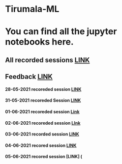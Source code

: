 # Tirumala-ML

# You can find all the jupyter notebooks here.
## All recorded sessions [LINK](https://drive.google.com/drive/folders/1oxvceD9Qw9RcK1o71Nqiyi9HFTSS9kEK?usp=sharing)
## Feedback [LINK](https://docs.google.com/forms/d/e/1FAIpQLSdZpX0WD5FNl-HfOQVTiX02Yld1fDNQ9d_1AYqM2CWwtijATA/viewform?usp=sf_link)

#### 28-05-2021 recoreded session [LINK](https://transcripts.gotomeeting.com/#/s/c45ef7ec275821c761b687f7fa04ab1e641ed37a05f3ffe703f5deb3305b2262)
#### 31-05-2021 recoreded Session [LINK](https://transcripts.gotomeeting.com/#/s/d765f0234aa6a4abd284ab62a0c6b6090a5ee89b811666a3323a4fced7110ba1)
#### 01-06-2021 recoreded session [Link](https://transcripts.gotomeeting.com/#/s/92109e536ebe74c1d7289a4a603f86a6bdd301acd11a794cc163f7e2e547caec)
#### 02-06-2021 recoreded session [LInk](https://transcripts.gotomeeting.com/#/s/478a33ee79f3b923a72ac31d5745b675d543f84aafd943933102abaa37b950f3)
#### 03-06-2021 recorded session [LINK](https://transcripts.gotomeeting.com/#/s/ba9693247595b196021cf80612fd16305cdfb79557f15d0632182829ea2f4d4e)
#### 04-06-2021 recored session [LINK](https://transcripts.gotomeeting.com/#/s/41f2d4a0e408c29cca1fe66e83ac676732e3e1f5d8cb8af95aff3a65557d594c)
#### 05-06-2021 recored session [LINK] (
